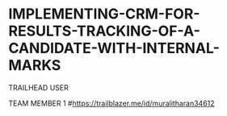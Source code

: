 # IMPLEMENTING-CRM-FOR-RESULTS-TRACKING-OF-A-CANDIDATE-WITH-INTERNAL-MARKS

TRAILHEAD USER

TEAM MEMBER 1 #https://trailblazer.me/id/muralitharan34612
